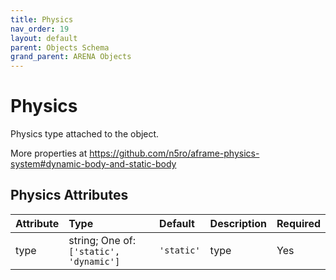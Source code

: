 ```yaml
---
title: Physics
nav_order: 19
layout: default
parent: Objects Schema
grand_parent: ARENA Objects
---
```


<!--CAUTION: This file is autogenerated from https://github.com/arenaxr/arena-schemas. Changes made here may be overwritten.-->


Physics
=======


Physics type attached to the object. 

More properties at <a href='https://github.com/n5ro/aframe-physics-system#dynamic-body-and-static-body'>https://github.com/n5ro/aframe-physics-system#dynamic-body-and-static-body</a>

Physics Attributes
-------------------

|Attribute|Type|Default|Description|Required|
| :--- | :--- | :--- | :--- | :--- |
|type|string; One of: ```['static', 'dynamic']```|```'static'```|type|Yes|
